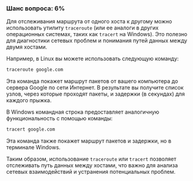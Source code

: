 ### Шанс вопроса: 6%

Для отслеживания маршрута от одного хоста к другому можно использовать утилиту `traceroute` (или ее аналоги в других операционных системах, таких как `tracert` на Windows). Это полезно для диагностики сетевых проблем и понимания путей данных между двумя хостами.

Например, в Linux вы можете использовать следующую команду:
```bash
traceroute google.com
```
Эта команда покажет маршрут пакетов от вашего компьютера до сервера Google по сети Интернет. В результате вы получите список узлов, через которые проходят пакеты, и задержки (в секундах) для каждого прыжка.

В Windows командная строка предоставляет аналогичную функциональность с помощью команды:
```cmd
tracert google.com
```
Эта команда также покажет маршрут пакетов и задержки, но в терминале Windows.

Таким образом, использование `traceroute` или `tracert` позволяет отслеживать путь данных между хостами, что важно для анализа сетевых взаимодействий и устранения потенциальных проблем.